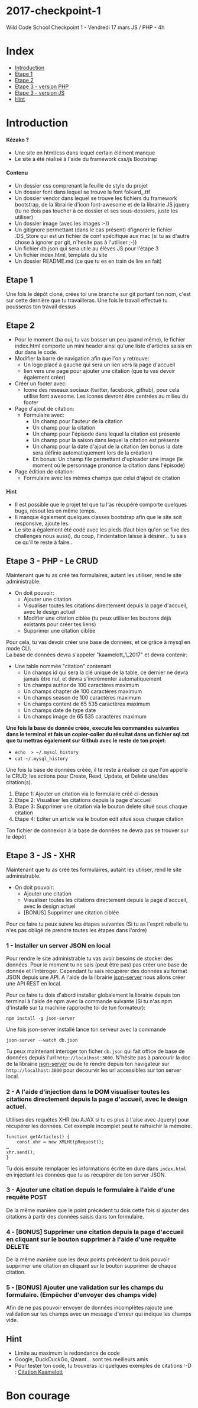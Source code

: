# 2017-checkpoint-1
Wild Code School Checkpoint 1 - Vendredi 17 mars
JS / PHP - 4h

# Index
- [Introduction](#introduction)
- [Etape 1](#etape-1)
- [Etape 2](#etape-2)
- [Etape 3 - version PHP](#etape-3---php---le-crud)
- [Etape 3 - version JS](#etape-3---js---xhr)
- [Hint](#hint-1)

# Introduction

#### Kézako ?

- Une site en html/css dans lequel certain élément manque
- Le site à été réalisé à l'aide du framework css/js Bootstrap

#### Contenu

- Un dossier css comprenant la feuille de style du projet
- Un dossier font dans lequel se trouve la font folkard_.ttf
- Un dossier vendor dans lequel se trouve les fichiers du framework bootstrap, de la librairie d'icon font-awesome et de la librairie JS jquery (tu ne dois pas toucher à ce dossier et ses sous-dossiers, juste les utiliser)
- Un dossier image (avec les images :-))
- Un gitignore permettant (dans le cas présent) d'ignorer le fichier .DS_Store qui est un fichier de conf spécifique aux mac (si tu as d'autre chose à ignorer par git, n'hesite pas à l'utiliser ;-))
- Un fichier db.json qui sera utile au élèves JS pour l'étape 3
- Un fichier index.html, template du site
- Un dossier README.md (ce que tu es en train de lire en fait)

## Etape 1
Une fois le dépôt cloné, crées toi une branche sur git portant ton nom, c'est sur cette dernière que tu travailleras.
Une fois le travail effectué tu pousseras ton travail dessus

## Etape 2

- Pour le moment (ba oui, tu vas bosser un peu quand même), le fichier index.html comporte un mini header ainsi qu'une liste d'articles saisis en dur dans le code.
 - Modifier la barre de navigation afin que l'on y retrouve:
   - Un logo placé à gauche qui sera un lien vers la page d'accueil
   - lien vers une page pour ajouter une citation (que tu vas devoir également créer)
 - Créer un footer avec:
   - Icone des reseaux sociaux (twitter, facebook, github), pour cela utilise font awesome. Les icones devront être centrées au milieu du footer
 - Page d'ajout de citation:
   - Formulaire avec:
     - Un champ pour l'auteur de la citation
     - Un champ pour la citation
     - Un champ pour l'épisode dans lequel la citation est présente
     - Un champ pour la saison dans lequel la citation est présente
     - Un champ pour la date d'ajout de la citation (en bonus la date sera définie automatiquement lors de la création)
     - En bonus: Un champ file permettant d'uploader une image (le moment où le personnage prononce la citation dans l'épisode)
 - Page édition de citation:
   - Formulaire avec les mêmes champs que celui d'ajout de citation

#### Hint

 - Il est possible que le projet tel que tu l'as récupéré comporte quelques bugs, résout les en même temps.
 - Il manque également quelques classes bootstrap afin que le site soit responsive, ajoute les.
 - Le site a également été codé avec les pieds (faut bien qu'on se fixe des challenges nous aussi), du coup, l'indentation laisse à désirer... tu sais ce qu'il te reste à faire..

## Etape 3 - PHP - Le CRUD

Maintenant que tu as créé tes formulaires, autant les utiliser, rend le site administrable.
 - On doit pouvoir:
   - Ajouter une citation
   - Visualiser toutes les citations directement depuis la page d'accueil, avec le design actuel
   - Modifier une citation ciblée (tu peux utiliser les boutons déjà existants pour créer tes liens)
   - Supprimer une citation ciblée  

Pour cela, tu vas devoir créer une base de données, et ce grâce à mysql en mode CLI.  
 La base de données devra s'appeler "kaamelott_1_2017" et devra contenir:
   - Une table nommée "citation" contenant
     - Un champs id qui sera la clé unique de la table, ce dernier ne devra jamais être nul, et devra s'incrémenter automatiquement
     - Un champs author de 100 caractères maximum
     - Un champs chapter de 100 caractères maximum
     - Un champs season de 100 caractères maximum
     - Un champs content de 65 535 caractères maximum
     - Un champs date de type date
     - Un champs image de 65 535 caractères maximum  

**Une fois la base de donnée créée, execute les commandes suivantes dans le terminal et fais un copier-coller du résultat dans un fichier sql.txt que tu mettras également sur Github avec le reste de ton projet:**  
 - ```echo  > ~/.mysql_history```
 - ```cat ~/.mysql_history```  

Une fois la base de données créée, il te reste à réaliser ce que l'on appelle le CRUD, les actions pour Create, Read, Update, et Delete une/des citation(s).
1. Etape 1: Ajouter un citation via le formulaire créé ci-dessus
2. Etape 2: Visualiser les citations depuis la page d'accueil
3. Etape 3: Supprimer une citation via le bouton delete situé sous chaque citation
4. Etape 4: Editer un article via le bouton edit situé sous chaque citation  

Ton fichier de connexion à la base de données ne devra pas se trouver sur le dépôt

## Etape 3 - JS - XHR
Maintenant que tu as créé tes formulaires, autant les utiliser, rend le site administrable.
 - On doit pouvoir:
   - Ajouter une citation
   - Visualiser toutes les citations directement depuis la page d'accueil, avec le design actuel
   - [BONUS] Supprimer une citation ciblée

Pour ce faire tu peux suivre les étapes suivantes (Si tu as l'esprit rebelle tu n'es pas obligé de prendre toutes les étapes dans l'ordre)

### 1 - Installer un server JSON en local
Pour rendre le site administrable tu vas avoir besoins de stocker des données. Pour le moment tu ne sais (peut être pas) pas créer une base de donnée et l'intéroger. Cependant tu sais récupérer des données au format JSON depuis une API.
A l'aide de la librairie [json-server](https://github.com/typicode/json-server) nous allons créer une API REST en local.

Pour ce faire tu dois d'abord installer globalement la librairie depuis ton terminal à l'aide de npm avec la commande suivante (Si tu n'as npm d'installé sur ta machine rapproche toi de ton formateur):
```
npm install -g json-server
```

Une fois json-server installé lance ton serveur avec la commande
```
json-server --watch db.json
```

Tu peux maintenant interoger ton ficher `db.json` qui fait office de base de données depuis l'url `http://localhost:3000`. N'hésite pas à parcourir la doc de la librairie [json-server](https://github.com/typicode/json-server) ou de te rendre depuis ton navigateur sur `http://localhost:3000` pour decourvir les url accessibles  sur ton server local.


### 2 - A l'aide d'injection dans le DOM visualiser toutes les citations directement depuis la page d'accueil, avec le design actuel.
Utilises des requêtes XHR (ou AJAX si tu es plus à l'aise avec Jquery) pour récupérer les données. Cet exemple incomplet  peut te rafraichir la mémoire.
```
function getArticles() {
	const xhr = new XMLHttpRequest();
…
xhr.send();
}
```
Tu dois ensuite remplacer les informations écrite en dure dans `index.html` en injectant les données que tu as récupérer de ton server JSON.

### 3 - Ajouter une citation depuis le formulaire à l'aide d'une requête POST
De la même manière que le point précèdent tu dois cette fois si ajouter des citations à partir des données saisis dans ton formulaire.

### 4 - [BONUS] Supprimer une citation depuis la page d'accueil en cliquant sur le bouton supprimer à l'aide d'une requête DELETE
De la même manière que les deux points précèdent tu dois pouvoir supprimer une citation en cliquant sur le bouton supprimer de chaque citation.

### 5 - [BONUS] Ajouter une validation sur les champs du formulaire. (Empêcher d'envoyer des champs vide)
Afin de ne pas pouvoir envoyer de données incomplètes rajoute une validation sur tes champs avec un message d'erreur qui indique les champs vide.

## Hint
 - Limite au maximum la redondance de code
 - Google, DuckDuckGo, Qwant... sont tes meilleurs amis
 - Pour tester ton code, tu trouveras ici quelques exemples de citations :-D : [Citation Kaamelott](https://fr.wikiquote.org/wiki/Kaamelott)


# Bon courage
